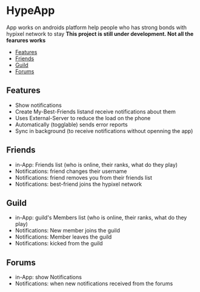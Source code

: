 # HypeApp
App works on androids platform help people who has strong bonds with hypixel network to stay
**This project is still under development. Not all the fearures works**

-	[Features](#features)
-	[Friends](#friends)
-	[Guild](#guild)
-	[Forums](#forums)

## Features
-	Show notifications 
-	Create My-Best-Friends listand receive notifications about them
-	Uses External-Server to reduce the load on the phone
-	Automatically (togglable) sends error reports
-	Sync in background (to receive notifications without openning the app)

## Friends
-	in-App: Friends list (who is online, their ranks, what do they play)
-	Notifications: friend changes their username
-	Notifications: friend removes you from their friends list
-	Notifications: best-friend joins the hypixel network

## Guild
-	in-App: guild's Members list (who is online, their ranks, what do they play)
-	Notifications: New member joins the guild
-	Notifications: Member leaves the guild
-	Notifications: kicked from the guild

## Forums
-	in-App: show Notifications
-	Notifications: when new notifications received from the forums